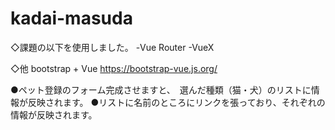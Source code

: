 # kadai-masuda

◇課題の以下を使用しました。
-Vue Router
-VueX 

◇他
bootstrap + Vue
https://bootstrap-vue.js.org/  


●ペット登録のフォーム完成させますと、　選んだ種類（猫・犬）のリストに情報が反映されます。
●リストに名前のところにリンクを張っており、それぞれの情報が反映されます。


